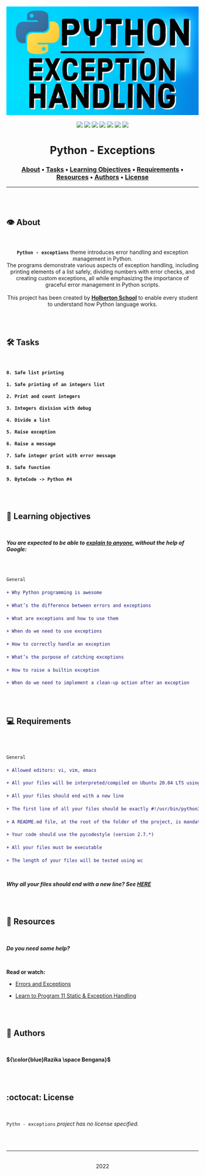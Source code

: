 <div align="center">
<br>

![Exceptions.png](README-image/exceptions.png)

</div>


<p align="center">
<img src="https://img.shields.io/badge/-PYTHON-yellow">
<img src="https://img.shields.io/badge/-Linux-lightgrey">
<img src="https://img.shields.io/badge/-WSL-brown">
<img src="https://img.shields.io/badge/-Ubuntu%2020.04.4%20LTS-orange">
<img src="https://img.shields.io/badge/-JetBrains-blue">
<img src="https://img.shields.io/badge/-Holberton%20School-red">
<img src="https://img.shields.io/badge/License-not%20specified-brightgreen">
</p>


<h1 align="center"> Python - Exceptions </h1>


<h3 align="center">
<a href="https://github.com/RazikaBengana/holbertonschool-higher_level_programming/tree/main/python-exceptions#eye-about">About</a> •
<a href="https://github.com/RazikaBengana/holbertonschool-higher_level_programming/tree/main/python-exceptions#hammer_and_wrench-tasks">Tasks</a> •
<a href="https://github.com/RazikaBengana/holbertonschool-higher_level_programming/tree/main/python-exceptions#memo-learning-objectives">Learning Objectives</a> •
<a href="https://github.com/RazikaBengana/holbertonschool-higher_level_programming/tree/main/python-exceptions#computer-requirements">Requirements</a> •
<a href="https://github.com/RazikaBengana/holbertonschool-higher_level_programming/tree/main/python-exceptions#mag_right-resources">Resources</a> •
<a href="https://github.com/RazikaBengana/holbertonschool-higher_level_programming/tree/main/python-exceptions#bust_in_silhouette-authors">Authors</a> •
<a href="https://github.com/RazikaBengana/holbertonschool-higher_level_programming/tree/main/python-exceptions#octocat-license">License</a>
</h3>

---

<!-- ------------------------------------------------------------------------------------------------- -->

<br>
<br>

## :eye: About

<br>

<div align="center">

**`Python - exceptions`** theme introduces error handling and exception management in Python.
<br>
The programs demonstrate various aspects of exception handling, including printing elements of a list safely, dividing numbers with error checks, and creating custom exceptions, all while emphasizing the importance of graceful error management in Python scripts.
<br>
<br>
This project has been created by **[Holberton School](https://www.holbertonschool.com/about-holberton)** to enable every student to understand how Python language works.

</div>

<br>
<br>

<!-- ------------------------------------------------------------------------------------------------- -->

## :hammer_and_wrench: Tasks

<br>

**`0. Safe list printing`**

**`1. Safe printing of an integers list`**

**`2. Print and count integers`**

**`3. Integers division with debug`**

**`4. Divide a list`**

**`5. Raise exception`**

**`6. Raise a message`**

**`7. Safe integer print with error message`**

**`8. Safe function`**

**`9. ByteCode -> Python #4`**

<br>
<br>

<!-- ------------------------------------------------------------------------------------------------- -->

## :memo: Learning objectives

<br>

**_You are expected to be able to [explain to anyone](https://fs.blog/feynman-learning-technique/), without the help of Google:_**

<br>

```diff

General

+ Why Python programming is awesome

+ What’s the difference between errors and exceptions

+ What are exceptions and how to use them

+ When do we need to use exceptions

+ How to correctly handle an exception

+ What’s the purpose of catching exceptions

+ How to raise a builtin exception

+ When do we need to implement a clean-up action after an exception

```

<br>
<br>

<!-- ------------------------------------------------------------------------------------------------- -->

## :computer: Requirements

<br>

```diff

General

+ Allowed editors: vi, vim, emacs

+ All your files will be interpreted/compiled on Ubuntu 20.04 LTS using python3 (version 3.8.5)

+ All your files should end with a new line

+ The first line of all your files should be exactly #!/usr/bin/python3

+ A README.md file, at the root of the folder of the project, is mandatory

+ Your code should use the pycodestyle (version 2.7.*)

+ All your files must be executable

+ The length of your files will be tested using wc

```

<br>

**_Why all your files should end with a new line? See [HERE](https://unix.stackexchange.com/questions/18743/whats-the-point-in-adding-a-new-line-to-the-end-of-a-file/18789)_**

<br>
<br>

<!-- ------------------------------------------------------------------------------------------------- -->

## :mag_right: Resources

<br>

**_Do you need some help?_**

<br>

**Read or watch:**

* [Errors and Exceptions](https://docs.python.org/3/tutorial/errors.html)

* [Learn to Program 11 Static & Exception Handling](https://www.youtube.com/watch?v=7vbgD-3s-w4)

<br>
<br>

<!-- ------------------------------------------------------------------------------------------------- -->

## :bust_in_silhouette: Authors

<br>

**${\color{blue}Razika \space Bengana}$**

<br>
<br>

<!-- ------------------------------------------------------------------------------------------------- -->

## :octocat: License

<br>

```Pythn - exceptions``` _project has no license specified._

<br>
<br>

---

<p align="center"><br>2022</p>